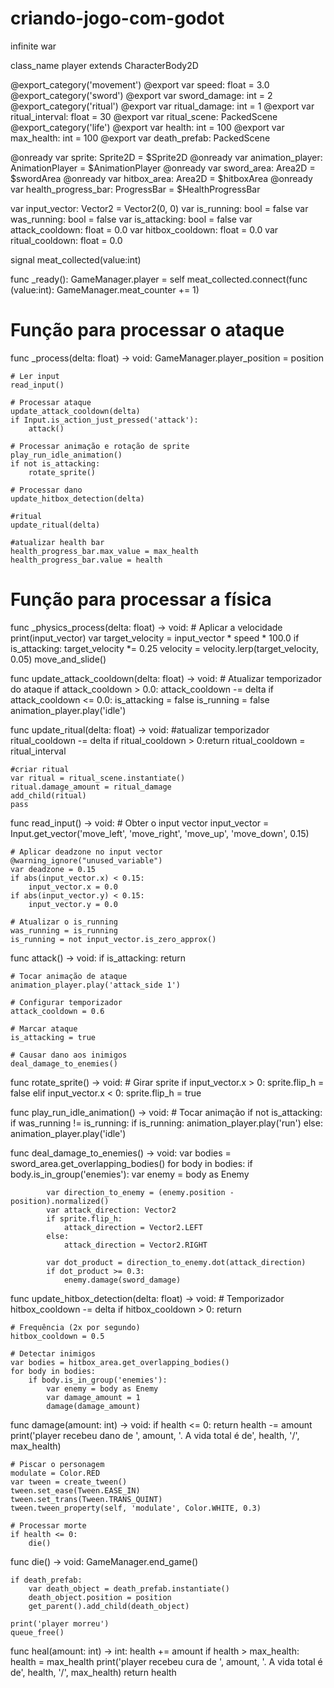 # criando-jogo-com-godot
infinite war

class_name player
extends CharacterBody2D

@export_category('movement')
@export var speed: float = 3.0
@export_category('sword')
@export var sword_damage: int = 2
@export_category('ritual')
@export var ritual_damage: int = 1
@export var ritual_interval: float = 30
@export var ritual_scene: PackedScene
@export_category('life')
@export var health: int = 100
@export var max_health: int = 100
@export var death_prefab: PackedScene

@onready var sprite: Sprite2D = $Sprite2D
@onready var animation_player: AnimationPlayer = $AnimationPlayer
@onready var sword_area: Area2D = $swordArea
@onready var hitbox_area: Area2D = $hitboxArea
@onready var health_progress_bar: ProgressBar = $HealthProgressBar

var input_vector: Vector2 = Vector2(0, 0)
var is_running: bool = false
var was_running: bool = false
var is_attacking: bool = false
var attack_cooldown: float = 0.0
var hitbox_cooldown: float = 0.0
var ritual_cooldown: float = 0.0


signal meat_collected(value:int)

func _ready():
	GameManager.player = self
	meat_collected.connect(func (value:int): 
		GameManager.meat_counter += 1)

# Função para processar o ataque
func _process(delta: float) -> void:
	GameManager.player_position = position
	
	# Ler input
	read_input()

	# Processar ataque
	update_attack_cooldown(delta)
	if Input.is_action_just_pressed('attack'):
		attack()

	# Processar animação e rotação de sprite
	play_run_idle_animation()
	if not is_attacking:
		rotate_sprite()
	
	# Processar dano
	update_hitbox_detection(delta)
	
	#ritual
	update_ritual(delta)
	
	#atualizar health bar
	health_progress_bar.max_value = max_health
	health_progress_bar.value = health

# Função para processar a física
func _physics_process(delta: float) -> void:
	# Aplicar a velocidade
	print(input_vector)
	var target_velocity = input_vector * speed * 100.0
	if is_attacking:
		target_velocity *= 0.25
	velocity = velocity.lerp(target_velocity, 0.05)
	move_and_slide()

func update_attack_cooldown(delta: float) -> void:
	# Atualizar temporizador do ataque
	if attack_cooldown > 0.0:
		attack_cooldown -= delta
		if attack_cooldown <= 0.0:
			is_attacking = false
			is_running = false
			animation_player.play('idle')


func update_ritual(delta: float) -> void:
	#atualizar temporizador
	ritual_cooldown -= delta
	if ritual_cooldown > 0:return
	ritual_cooldown = ritual_interval
	
	#criar ritual
	var ritual = ritual_scene.instantiate()
	ritual.damage_amount = ritual_damage
	add_child(ritual)
	pass


func read_input() -> void:
	# Obter o input vector
	input_vector = Input.get_vector('move_left', 'move_right', 'move_up', 'move_down', 0.15)
	
	# Aplicar deadzone no input vector
	@warning_ignore("unused_variable")
	var deadzone = 0.15
	if abs(input_vector.x) < 0.15:
		input_vector.x = 0.0
	if abs(input_vector.y) < 0.15:
		input_vector.y = 0.0

	# Atualizar o is_running
	was_running = is_running
	is_running = not input_vector.is_zero_approx()

func attack() -> void:
	if is_attacking:
		return

	# Tocar animação de ataque
	animation_player.play('attack_side 1')
	
	# Configurar temporizador
	attack_cooldown = 0.6
	
	# Marcar ataque
	is_attacking = true

	# Causar dano aos inimigos
	deal_damage_to_enemies()

func rotate_sprite() -> void:
	# Girar sprite
	if input_vector.x > 0:
		sprite.flip_h = false
	elif input_vector.x < 0:
		sprite.flip_h = true

func play_run_idle_animation() -> void:
	# Tocar animação
	if not is_attacking:
		if was_running != is_running:
			if is_running:
				animation_player.play('run')
			else:
				animation_player.play('idle')

func deal_damage_to_enemies() -> void: 
	var bodies = sword_area.get_overlapping_bodies()
	for body in bodies:
		if body.is_in_group('enemies'):
			var enemy = body as Enemy
			
			var direction_to_enemy = (enemy.position - position).normalized()
			var attack_direction: Vector2
			if sprite.flip_h:
				attack_direction = Vector2.LEFT
			else:
				attack_direction = Vector2.RIGHT
				
			var dot_product = direction_to_enemy.dot(attack_direction)
			if dot_product >= 0.3:
				enemy.damage(sword_damage)

func update_hitbox_detection(delta: float) -> void:
	# Temporizador
	hitbox_cooldown -= delta
	if hitbox_cooldown > 0:
		return
	
	# Frequência (2x por segundo)
	hitbox_cooldown = 0.5
	
	# Detectar inimigos
	var bodies = hitbox_area.get_overlapping_bodies()
	for body in bodies:
		if body.is_in_group('enemies'):
			var enemy = body as Enemy
			var damage_amount = 1
			damage(damage_amount)

func damage(amount: int) -> void:
	if health <= 0:
		return
	health -= amount
	print('player recebeu dano de ', amount, '. A vida total é de', health, '/', max_health)
	
	# Piscar o personagem
	modulate = Color.RED
	var tween = create_tween()
	tween.set_ease(Tween.EASE_IN)
	tween.set_trans(Tween.TRANS_QUINT)
	tween.tween_property(self, 'modulate', Color.WHITE, 0.3)
	
	# Processar morte
	if health <= 0:
		die()

func die() -> void:
	GameManager.end_game()
	
	if death_prefab:
		var death_object = death_prefab.instantiate()
		death_object.position = position
		get_parent().add_child(death_object)
	
	print('player morreu')
	queue_free()

func heal(amount: int) -> int:
	health += amount
	if health > max_health:
		health = max_health
	print('player recebeu cura de ', amount, '. A vida total é de', health, '/', max_health)
	return health
